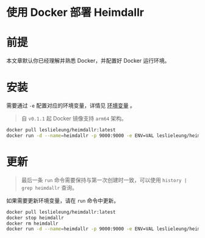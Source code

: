 <h1>使用 Docker 部署 Heimdallr </h1>

# 前提

本文章默认你已经理解并熟悉 Docker，并配置好 Docker 运行环境。

# 安装

需要通过 `-e` 配置对应的环境变量，详情见 [环境变量](/docs/Config.md) 。

> 自 `v0.1.1` 起 Docker 镜像支持 `arm64` 架构。

```bash
docker pull leslieleung/heimdallr:latest
docker run -d --name=heimdallr -p 9000:9000 -e ENV=VAL leslieleung/heimdallr:latest
```

# 更新

> 最后一条 `run` 命令需要保持与第一次创建时一致，可以使用 `history | grep heimdallr` 查询。

如果需要更新环境变量，请在 `run` 命令中更新。

```bash
docker pull leslieleung/heimdallr:latest
docker stop heimdallr
docker rm heimdallr
docker run -d --name=heimdallr -p 9000:9000 -e ENV=VAL leslieleung/heimdallr:latest
```